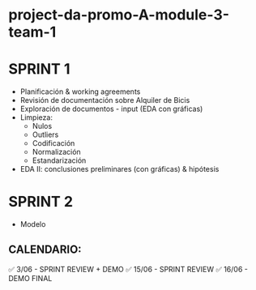 # project-da-promo-A-module-3-team-1



# SPRINT 1

- Planificación & working agreements
- Revisión de documentación sobre Alquiler de Bicis
- Exploración de documentos - input (EDA con gráficas)
- Limpieza:
  - Nulos
  - Outliers
  - Codificación
  - Normalización
  - Estandarización
- EDA II: conclusiones preliminares (con gráficas) & hipótesis


# SPRINT 2
- Modelo

## CALENDARIO:

✅ 3/06 - SPRINT REVIEW + DEMO
✅ 15/06 - SPRINT REVIEW
✅ 16/06 - DEMO FINAL
